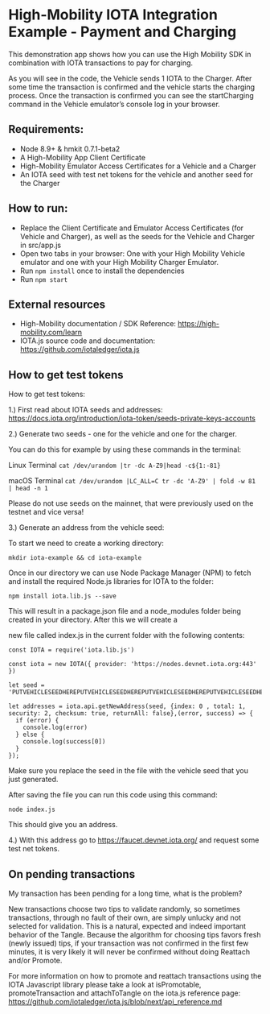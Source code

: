 # High-Mobility IOTA Integration Example - Payment and Charging

This demonstration app shows how you can use the High Mobility SDK in combination with IOTA transactions to pay for charging.

As you will see in the code, the Vehicle sends 1 IOTA to the Charger. After some time the transaction is confirmed and the vehicle starts the charging process. Once the transaction is confirmed you can see the startCharging command in the Vehicle emulator’s console log in your browser.

## Requirements:

 - Node 8.9+ & hmkit 0.7.1-beta2
 - A High-Mobility App Client Certificate
 - High-Mobility Emulator Access Certificates for a Vehicle and a Charger
 - An IOTA seed with test net tokens for the vehicle and another seed for the Charger

## How to run:

 - Replace the Client Certificate and Emulator Access Certificates (for Vehicle and Charger), as well as the seeds for the Vehicle and Charger in src/app.js
 - Open two tabs in your browser: One with your High Mobility Vehicle emulator and one with your High Mobility Charger Emulator.
 - Run `npm install` once to install the dependencies
 - Run `npm start`

## External resources

 - High-Mobility documentation / SDK Reference: https://high-mobility.com/learn
 - IOTA.js source code and documentation: https://github.com/iotaledger/iota.js

## How to get test tokens

How to get test tokens:

1.) First read about IOTA seeds and addresses: https://docs.iota.org/introduction/iota-token/seeds-private-keys-accounts

2.) Generate two seeds - one for the vehicle and one for the charger.

You can do this for example by using these commands in the terminal:

Linux Terminal
`cat /dev/urandom |tr -dc A-Z9|head -c${1:-81}`

macOS Terminal
`cat /dev/urandom |LC_ALL=C tr -dc 'A-Z9' | fold -w 81 | head -n 1`

Please do not use seeds on the mainnet, that were previously used on the testnet and vice versa!

3.) Generate an address from the vehicle seed:

To start we need to create a working directory:

`mkdir iota-example && cd iota-example`

Once in our directory we can use Node Package Manager (NPM) to fetch and install the required Node.js libraries for IOTA to the folder:

`npm install iota.lib.js --save`

This will result in a package.json file and a node_modules folder being created in your directory. After this we will create a 

new file called index.js in the current folder with the following contents:

```
const IOTA = require('iota.lib.js')
  
const iota = new IOTA({ provider: 'https://nodes.devnet.iota.org:443' })

let seed = 'PUTVEHICLESEEDHEREPUTVEHICLESEEDHEREPUTVEHICLESEEDHEREPUTVEHICLESEEDHEREPUTVEHICLESEE'

let addresses = iota.api.getNewAddress(seed, {index: 0 , total: 1, security: 2, checksum: true, returnAll: false},(error, success) => {
  if (error) {
    console.log(error)
  } else {
    console.log(success[0])
  }
});
```

Make sure you replace the seed in the file with the vehicle seed that you just generated.

After saving the file you can run this code using this command:

`node index.js`

This should give you an address.

4.) With this address go to https://faucet.devnet.iota.org/ and request some test net tokens.

## On pending transactions

My transaction has been pending for a long time, what is the problem?

New transactions choose two tips to validate randomly, so sometimes transactions, through no fault of their own, are simply unlucky and not selected for validation. This is a natural, expected and indeed important behavior of the Tangle. Because the algorithm for choosing tips favors fresh (newly issued) tips, if your transaction was not confirmed in the first few minutes, it is very likely it will never be confirmed without doing Reattach and/or Promote.

For more information on how to promote and reattach transactions using the IOTA Javascript library please take a look at isPromotable, promoteTransaction and attachToTangle on the iota.js reference page: https://github.com/iotaledger/iota.js/blob/next/api_reference.md
